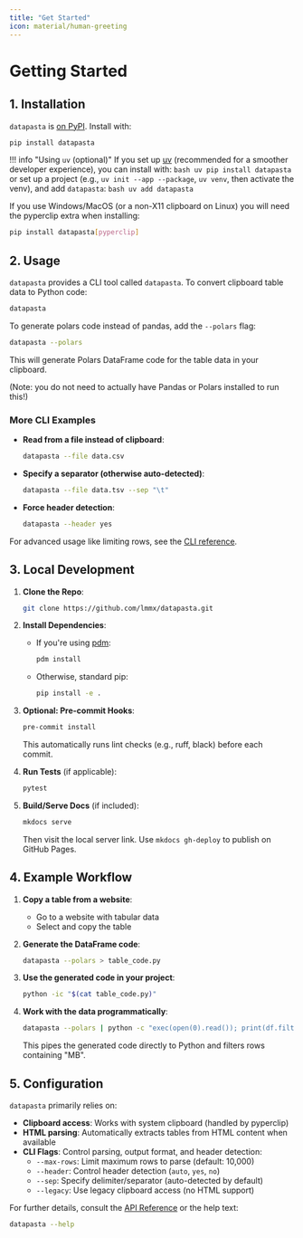 ```yaml
---
title: "Get Started"
icon: material/human-greeting
---
```


# Getting Started

## 1. Installation

`datapasta` is [on PyPI](https://pypi.org/project/datapasta). Install with:

```bash
pip install datapasta
```

!!! info "Using `uv` (optional)"
    If you set up [uv](https://docs.astral.sh/uv/getting-started/installation/) (recommended for a smoother developer experience), you can install with:
    ```bash
    uv pip install datapasta
    ```
    or set up a project (e.g., `uv init --app --package`, `uv venv`, then activate the venv), and add `datapasta`:
    ```bash
    uv add datapasta
    ```

If you use Windows/MacOS (or a non-X11 clipboard on Linux) you will need the pyperclip extra when installing:

```sh
pip install datapasta[pyperclip]
```

## 2. Usage

`datapasta` provides a CLI tool called `datapasta`. To convert clipboard table data to Python code:

```bash
datapasta
```

To generate polars code instead of pandas, add the `--polars` flag:

```bash
datapasta --polars
```

This will generate Polars DataFrame code for the table data in your clipboard.

(Note: you do not need to actually have Pandas or Polars installed to run this!)

### More CLI Examples

- **Read from a file instead of clipboard**:
  ```bash
  datapasta --file data.csv
  ```
- **Specify a separator (otherwise auto-detected)**:
  ```bash
  datapasta --file data.tsv --sep "\t"
  ```
- **Force header detection**:
  ```bash
  datapasta --header yes
  ```

For advanced usage like limiting rows, see the [CLI reference](index.md).

## 3. Local Development

1. **Clone the Repo**:
   ```bash
   git clone https://github.com/lmmx/datapasta.git
   ```
2. **Install Dependencies**:
   - If you're using [pdm](https://pdm.fming.dev/latest/):
     ```bash
     pdm install
     ```
   - Otherwise, standard pip:
     ```bash
     pip install -e .
     ```
3. **Optional: Pre-commit Hooks**:
   ```bash
   pre-commit install
   ```
   This automatically runs lint checks (e.g., ruff, black) before each commit.

4. **Run Tests** (if applicable):
   ```bash
   pytest
   ```
5. **Build/Serve Docs** (if included):
   ```bash
   mkdocs serve
   ```
   Then visit the local server link. Use `mkdocs gh-deploy` to publish on GitHub Pages.

## 4. Example Workflow

1. **Copy a table from a website**:
   - Go to a website with tabular data
   - Select and copy the table

2. **Generate the DataFrame code**:
   ```bash
   datapasta --polars > table_code.py
   ```

3. **Use the generated code in your project**:
   ```bash
   python -ic "$(cat table_code.py)"
   ```

4. **Work with the data programmatically**:
   ```bash
   datapasta --polars | python -c "exec(open(0).read()); print(df.filter(pl.col('Size').str.contains('MB')).head(2))"
   ```
   This pipes the generated code directly to Python and filters rows containing "MB".

## 5. Configuration

`datapasta` primarily relies on:
- **Clipboard access**: Works with system clipboard (handled by pyperclip)
- **HTML parsing**: Automatically extracts tables from HTML content when available
- **CLI Flags**: Control parsing, output format, and header detection:
  - `--max-rows`: Limit maximum rows to parse (default: 10,000)
  - `--header`: Control header detection (`auto`, `yes`, `no`)
  - `--sep`: Specify delimiter/separator (auto-detected by default)
  - `--legacy`: Use legacy clipboard access (no HTML support)

For further details, consult the [API Reference](api/index.md) or the help text:

```bash
datapasta --help
```
